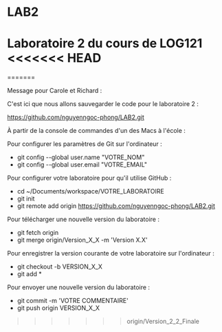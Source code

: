 # LAB2
Laboratoire 2 du cours de LOG121
<<<<<<< HEAD
=======
=======

Message pour Carole et Richard :

C'est ici que nous allons sauvegarder le code pour le laboratoire 2 :

https://github.com/nguyenngoc-phong/LAB2.git

À partir de la console de commandes d'un des Macs à l'école :

Pour configurer les paramètres de Git sur l'ordinateur :
  - git config --global user.name "VOTRE_NOM"
  - git config --global user.email "VOTRE_EMAIL"

Pour configurer votre laboratoire pour qu'il utilise GitHub :
  - cd ~/Documents/workspace/VOTRE_LABORATOIRE
  - git init
  - git remote add origin https://github.com/nguyenngoc-phong/LAB2.git

Pour télécharger une nouvelle version du laboratoire :
  - git fetch origin
  - git merge origin/Version_X_X -m 'Version X.X'

Pour enregistrer la version courante de votre laboratoire sur l'ordinateur :
  - git checkout -b VERSION_X_X
  - git add *

Pour envoyer une nouvelle version du laboratoire :
  - git commit -m 'VOTRE COMMENTAIRE'
  - git push origin VERSION_X_X
>>>>>>> origin/Version_2_2_Finale
